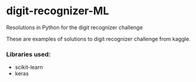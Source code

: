 # digit-recognizer-ML
Resolutions in Python for the digit recognizer challenge

These are examples of solutions to digit recognizer challenge from kaggle.
### Libraries used:
* scikit-learn
* keras
